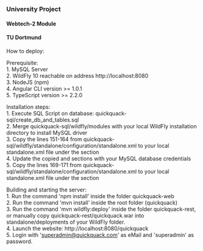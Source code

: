 <h3>University Project</h3>
<h4>Webtech-2 Module</h4>
<h4>TU Dortmund</h4>

How to deploy:<br>

Prerequisite:<br>
	1. MySQL Server<br>
	2. WildFly 10 reachable on address http://localhost:8080<br>
	3. NodeJS (npm)<br>
	4. Angular CLI version >= 1.0.1<br>
	5. TypeScript version >= 2.2.0<br>


Installation steps:<br>
	1. Execute SQL Script on database: quickquack-sql/create_db_and_tables.sql<br>
	2. Merge quickquack-sql/wildfly/modules with your local WildFly installation directory to install MySQL driver<br>
	3. Copy the lines 151-164 from quickquack-sql/wildfly/standalone/configuration/standalone.xml to your local standalone.xml file under the <datasources> section<br>
	4. Update the copied <user-name> and <password> sections with your MySQL database credentials<br>
	5. Copy the lines 169-171 from quickquack-sql/wildfly/standalone/configuration/standalone.xml to your local standalone.xml file under the <drivers> section<br>


Building and starting the server:<br>
	1. Run the command 'npm install' inside the folder quickquack-web<br>
	2. Run the command 'mvn install' inside the root folder (quickquack)<br>
	3. Run the command 'mvn wildfly:deploy' inside the folder quickquack-rest, or manually copy quickquack-rest/quickquack.war into standalone/deployments of your WildFly folder.<br>
	4. Launch the website: http://localhost:8080/quickquack<br>
	5. Login with 'superadmin@quickquack.com' as eMail and 'superadmin' as password.<br>
